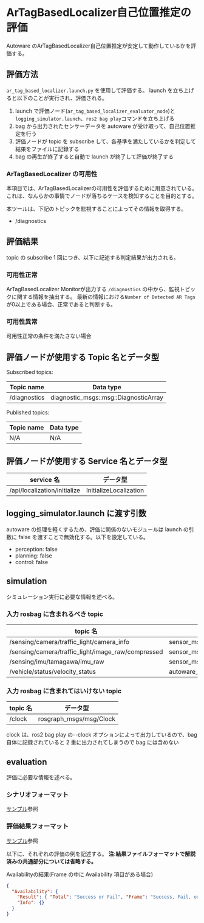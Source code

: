 # ArTagBasedLocalizer自己位置推定の評価

Autoware のArTagBasedLocalizer自己位置推定が安定して動作しているかを評価する。

## 評価方法

`ar_tag_based_localizer.launch.py` を使用して評価する。
launch を立ち上げると以下のことが実行され、評価される。

1. launch で評価ノード(`ar_tag_based_localizer_evaluator_node`)と `logging_simulator.launch`、`ros2 bag play`コマンドを立ち上げる
2. bag から出力されたセンサーデータを autoware が受け取って、自己位置推定を行う
3. 評価ノードが topic を subscribe して、各基準を満たしているかを判定して結果をファイルに記録する
4. bag の再生が終了すると自動で launch が終了して評価が終了する

### ArTagBasedLocalizer の可用性

本項目では、ArTagBasedLocalizerの可用性を評価するために用意されている。これは、なんらかの事情でノードが落ちるケースを検知することを目的とする。

本ツールは、下記のトピックを監視することによってその情報を取得する。

- /diagnostics

## 評価結果

topic の subscribe 1 回につき、以下に記述する判定結果が出力される。

### 可用性正常

ArTagBasedLocalizer Monitorが出力する `/diagnostics` の中から、監視トピックに関する情報を抽出する。
最新の情報における`Number of Detected AR Tags`が0以上である場合、正常であると判断する。

### 可用性異常

可用性正常の条件を満たさない場合

## 評価ノードが使用する Topic 名とデータ型

Subscribed topics:

| Topic name   | Data type                             |
| ------------ | ------------------------------------- |
| /diagnostics | diagnostic_msgs::msg::DiagnosticArray |

Published topics:

| Topic name | Data type |
| ---------- | --------- |
| N/A        | N/A       |

## 評価ノードが使用する Service 名とデータ型

| service 名                   | データ型               |
| ---------------------------- | ---------------------- |
| /api/localization/initialize | InitializeLocalization |

## logging_simulator.launch に渡す引数

autoware の処理を軽くするため、評価に関係のないモジュールは launch の引数に false を渡すことで無効化する。以下を設定している。

- perception: false
- planning: false
- control: false

## simulation

シミュレーション実行に必要な情報を述べる。

### 入力 rosbag に含まれるべき topic

| topic 名                                           | データ型                                 |
| -------------------------------------------------- | ---------------------------------------- |
| /sensing/camera/traffic_light/camera_info          | sensor_msgs/msg/CameraInfo               |
| /sensing/camera/traffic_light/image_raw/compressed | sensor_msgs/msg/CompressedImage          |
| /sensing/imu/tamagawa/imu_raw                      | sensor_msgs/msg/Imu                      |
| /vehicle/status/velocity_status                    | autoware_vehicle_msgs/msg/VelocityReport |

### 入力 rosbag に含まれてはいけない topic

| topic 名 | データ型                |
| -------- | ----------------------- |
| /clock   | rosgraph_msgs/msg/Clock |

clock は、ros2 bag play の--clock オプションによって出力しているので、bag 自体に記録されていると 2 重に出力されてしまうので bag には含めない

## evaluation

評価に必要な情報を述べる。

### シナリオフォーマット

[サンプル](https://github.com/tier4/driving_log_replayer/blob/main/sample/ar_tag_based_localizer/scenario.yaml)参照

### 評価結果フォーマット

[サンプル](https://github.com/tier4/driving_log_replayer/blob/main/sample/ar_tag_based_localizer/result.json)参照

以下に、それぞれの評価の例を記述する。
**注:結果ファイルフォーマットで解説済みの共通部分については省略する。**

Availabilityの結果(Frame の中に Availability 項目がある場合)

```json
{
  "Availability": {
    "Result": { "Total": "Success or Fail", "Frame": "Success, Fail, or Warn" },
    "Info": {}
  }
}
```

